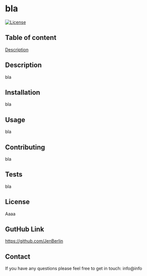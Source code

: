 # bla
  [![License](https://img.shields.io/badge/License-Apache%202.0-blue.svg)](https://opensource.org/licenses/Apache-2.0)

## Table of content
[Description](#description-id)

## <a name="description-id">Description</a>
bla

## Installation
bla

## Usage
bla

## Contributing
bla

## Tests
bla

## License
Aaaa

## GutHub Link
https://github.com/JenBerlin

## Contact
If you have any questions please feel free to get in touch:
info@info
